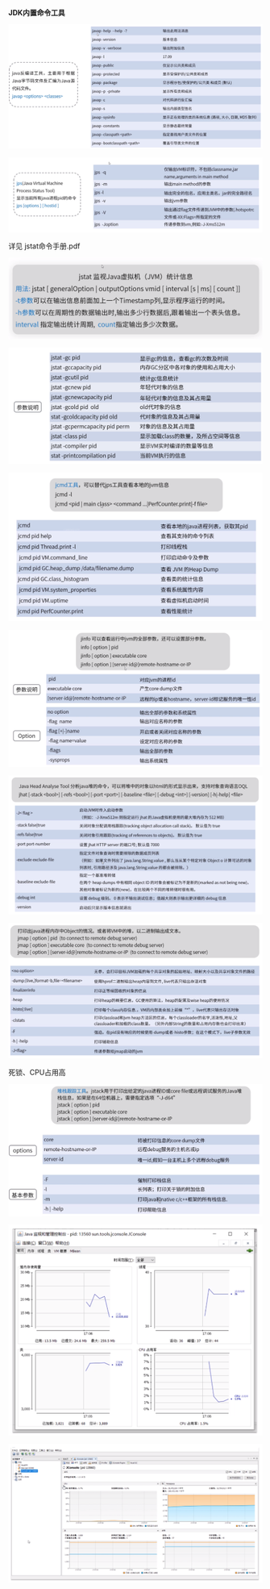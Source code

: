 **JDK内置命令工具**



![](javap.png)



![](jps.png)



详见 jstat命令手册.pdf

![](jstat.png)



![](jstat参数.png)



![](jcmd.png)



![](jinfo.png)



![](jhat.png)



![](jmap.png)



死锁、CPU占用高

![](jstack.png)



![](Jconsole.png)



![](JvisualVM.png)